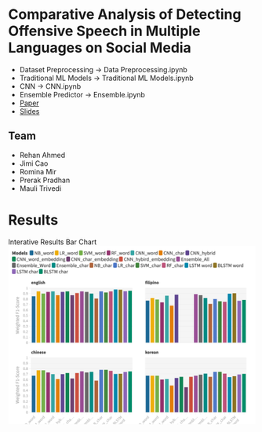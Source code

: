 # Comparative Analysis of Detecting Offensive Speech in Multiple Languages on Social Media

- Dataset Preprocessing -> Data Preprocessing.ipynb
- Traditional ML Models -> Traditional ML Models.ipynb
- CNN -> CNN.ipynb
- Ensemble Predictor -> Ensemble.ipynb
- [Paper](paper.pdf)
- [Slides](slides.pdf)


## Team
- Rehan Ahmed
- Jimi Cao
- Romina Mir
- Prerak Pradhan
- Mauli Trivedi

# Results
Interative Results Bar Chart
[![Foo](scores.png)](https://preview.flourish.studio/7995764/P1XAbOuI7qxN5sLTXtvx5w2eQlxv8BZ3hmTFZO_qwuYvMDwn0_MeI5OiLPOkr5K-/)

